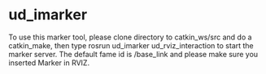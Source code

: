 ud_imarker
==========

To use this marker tool, please clone directory to catkin_ws/src and do a catkin_make, then type rosrun ud_imarker ud_rviz_interaction to start the marker server. The default fame id is /base_link and please make sure you inserted Marker in RVIZ.
